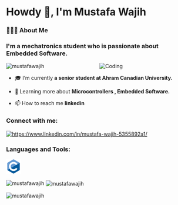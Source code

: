 <h1 align="left">Howdy 👋, I'm Mustafa Wajih</h1>
<h3 align="left">👨🏻‍💻 About Me </h3>
<h3 align="left">I'm a mechatronics student who is passionate about Embedded Software.</h3>
<img align="right" alt="Coding" width="250" src="https://camo.githubusercontent.com/c1dcb74cc1c1835b1d716f5051499a2814c683c806b15f04b0eba492863703e9/68747470733a2f2f63646e2e6472696262626c652e636f6d2f75736572732f3733303730332f73637265656e73686f74732f363538313234332f6176656e746f2e676966">

<p align="left"> <img src="https://komarev.com/ghpvc/?username=mustafawajih&label=Profile%20views&color=0e75b6&style=flat" alt="mustafawajih" /> </p>

- 🎓 I’m currently **a senior student at Ahram Canadian University.**

- 🌱 Learning more about **Microcontrollers , Embedded Software.**

- 📫 How to reach me **linkedin**

<h3 align="left">Connect with me:</h3>
<p align="left">
<a href="www.linkedin.com/in/mustafa-wajih-5355892a1" target="blank"><img align="center" src="https://raw.githubusercontent.com/rahuldkjain/github-profile-readme-generator/master/src/images/icons/Social/linked-in-alt.svg" alt="https://www.linkedin.com/in/mustafa-wajih-5355892a1/" height="30" width="40" /></a>
</p>

<h3 align="left">Languages and Tools:</h3>
<p align="left"> <a href="https://www.cprogramming.com/" target="_blank" rel="noreferrer"> <img src="https://raw.githubusercontent.com/devicons/devicon/master/icons/c/c-original.svg" alt="c" width="40" height="40"/> </a> </p>

<p><img align="left" src="https://github-readme-stats.vercel.app/api/top-langs?username=mustafawajih&show_icons=true&locale=en&layout=compact" alt="mustafawajih" /></p>

<p>&nbsp;<img align="center" src="https://github-readme-stats.vercel.app/api?username=mustafawajih&show_icons=true&locale=en" alt="mustafawajih" /></p>

<p><img align="center" src="https://github-readme-streak-stats.herokuapp.com/?user=mustafawajih&" alt="mustafawajih" /></p>
